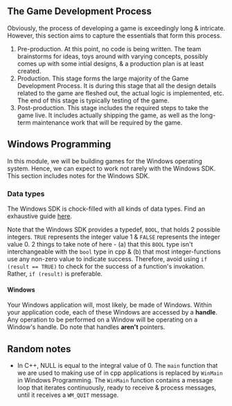 ## The Game Development Process
Obviously, the process of developing a game is exceedingly long & intricate. However, this section aims to capture the essentials that form this process.

1. Pre-production. At this point, no code is being written. The team brainstorms for ideas, toys around with varying concepts, possibly comes up with some intial designs, & a production plan is at least created.
2. Production. This stage forms the large majority of the Game Development Process. It is during this stage that all the design details related to the game are fleshed out, the actual logic is implemented, etc. The end of this stage is typically testing of the game.
3. Post-production. This stage includes the required steps to take the game live. It includes actually shipping the game, as well as the long-term maintenance work that will be required by the game.

## Windows Programming
In this module, we will be building games for the Windows operating system. Hence, we can expect to work not rarely with the Windows SDK. This section includes notes for the Windows SDK.

### Data types
The Windows SDK is chock-filled with all kinds of data types. Find an exhaustive guide [here](https://docs.microsoft.com/en-us/windows/desktop/winprog/windows-data-types).

Note that the Windows SDK provides a typedef, `BOOL`, that holds 2 possible integers. `TRUE` represents the integer value 1 & `FALSE` represents the integer value 0. 2 things to take note of here - (a) that this `BOOL` type isn't interchangeable with the `bool` type in cpp & (b) that most integer-functions use any non-zero value to indicate success. Therefore, avoid using `if (result == TRUE)` to check for the success of a function's invokation. Rather, `if (result)` is preferable.

#### Windows
Your Windows application will, most likely, be made of Windows. Within your application code, each of these Windows are accessed by a **handle**. Any operation to be performed on a Window will be operating on a Window's handle. Do note that handles **aren't** pointers. 

## Random notes
- In C++, NULL is equal to the integral value of 0.
The `main` function that we are used to making use of in cpp applications is replaced by `WinMain` in Windows Programming. The `WinMain` function contains a message loop that iterates continuously, ready to receive & process messages, until it receives a `WM_QUIT` message.
